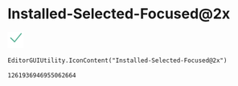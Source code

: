 # Installed-Selected-Focused@2x
![](/img/Installed-Selected-Focused@2x.png)

``` CSharp
EditorGUIUtility.IconContent("Installed-Selected-Focused@2x")
```
```
1261936946955062664
```
